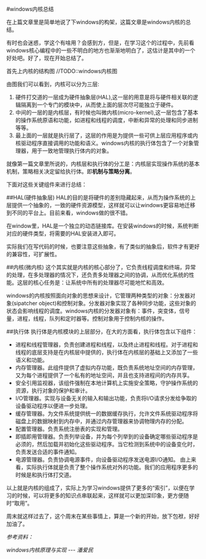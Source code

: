 #windows内核总结

在上篇文章里是简单地说了下windows的构架，这篇文章是windows内核的总结。

有时也会迷惑，学这个有啥用？会感到方，但是，在学习这个的过程中，先前看windows核心编程中的一些不明白的地方也渐渐地明白了，这估计是其中的一个好处吧。好了，现在开始总结了。

首先上内核的结构图
//TODO::windows内核图

由图我们可以看到，内核可以分为三层:

1. 硬件打交道的一层成为硬件抽象层(HAL),这一层的用意是将与硬件相关联的逻辑隔离到一个专门的模块中，从而使上面的层次尽可能独立于硬件。
2. 中间的一层的是内核层，有时候也叫微内核(micro-kernel),这一层包含了基本的操作系统原语和功能，如进程和线程的调度，中断和异常的处理和同步进制等等。
3. 最上面的一层就是执行层了，这层的作用是为提供一些可供上层应用程序或内核驱动程序直接调用的功能和语义。windows内核的执行体包含了一个对象管理器，用于一致地管理执行体内的对象。

就像第一篇文章里所说的，内核层和执行体的分工是：内核层实现操作系统的基本机制，策略相关决定留给执行体。即**机制与策略分离**。

下面对这些关键组件来进行总结：

##HAL(硬件抽象层)
HAL的目的是将硬件的差别隐藏起来，从而为操作系统的上层提供一个抽象的，一致的硬件资源模型，这样就可以让windows更容易地迁移到不同的平台上。目前来看，windows做的很不错。

在window里，HAL是一个独立的动态链接库。在安装windows的时候，系统判断对应的硬件类型，将需要的HAL安装进入即可。

实际我们在写代码的时候，也要注意这些抽象，有了类似的抽象后，软件才有更好的兼容性，可扩展性。

##内核(微内核)
这个其实就是内核的核心部分了，它负责线程调度和终端，异常的处理，在多处理器的情况下，还负责多处理器之间的协调，从而优化系统的性能。这层的核心任务是：让系统中所有的处理器尽可能地忙和高效。

windows的内核按照面向对象的思想来设计，它管理两种类型的对象：分发器对象(sipatcher object)和控制对象。分发器对象实现了各种同步功能，这些对象的状态会影响线程的调度。windows内核的分发器对象有：事件，突变体，信号量，进程，线程，队列和定时器等。控制对象用于控制内核的操作。

##执行体
执行体是内核模块的上层部分，在大的方面看，执行体包含以下组件：
* 进程和线程管理器，负责创建进程和线程，以及终止进程和线程。对于进程和线程的底层支持是在内核层中提供的，执行体在内核层的基础上又添加了一些语义和功能。
* 内存管理器。此组件提供了虚拟内存功能，既负责系统地址空间的内存管理，又为每个进程提供了一个私有的地址空间，并且也支持进程间的内存共享。
* 安全引用监视器，该组件强制在本地计算机上实施安全策略，守护操作系统的资源，执行对象的保护和审计。
* I/O管理器。实现与设备无关的输入和输出功能，负责将I/O请求分发给争取的设备驱动程序以便进一步处理。
* 缓存管理器。为文件系统提供统一的数据缓存执行，允许文件系统驱动程序将磁盘上的数据映射到内存中，并通过内存管理器来协调物理内存的分配。
* 配置管理器。负责系统注册表的实现和管理。
* 即插即用管理器。负责列举设备，并为每个列举到的设备确定哪些驱动程序是必须的，然后加载并初始化这些驱动程序。当它检测到系统中的设备变化时，负责发送合适的事件通知。
* 电源管理器。负责协调电源事件，向设备驱动程序发送电源I/O通知。
由上来看，实际执行体就是负责了整个操作系统对外的功能。我们的应用程序更多的时候是和执行体打交道。

以上就是内核的组成了，实际上为学习windows提供了更多的“索引”，以便在学习的时候，可以将更多的知识点串联起来，这样就可以更加深印象，更方便随时“取用”。

周末就这样过去了，这个周末在某些事情上，算是一个新的开始，放下包袱，好好加油了。

*参考资料：*

*windows内核原理与实现 --- 潘爱民*

